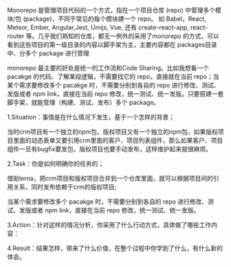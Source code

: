 
Monorepo 是管理项目代码的一个方式，指在一个项目仓库 (repo) 中管理多个模块/包 (package)，不同于常见的每个模块建一个 repo。
如 Babel，React, Meteor, Ember, Angular,Jest, Umijs, Vue, 还有 create-react-app, react-router 等。几乎我们熟知的仓库，都无一例外的采用了monorepo 的方式，可以看到这些项目的第一级目录的内容以脚手架为主，主要内容都在 packages目录中、分多个 package 进行管理

monorepo 最主要的好处是统一的工作流和Code Sharing。比如我想看一个 pacakge 的代码、了解某段逻辑，不需要找它的 repo，直接就在当前 repo；当某个需求要修改多个 pacakge 时，不需要分别到各自的 repo 进行修改、测试、发版或者 npm link，直接在当前 repo 修改，统一测试、统一发版。只要搭建一套脚手架，就能管理（构建、测试、发布）多个 package。

1.Situation：事情是在什么情况下发生，基于一个怎样的背景；


当时crm项目有一个独立的npm包，版权项目又有一个独立的npm包，如果版权项目里面的动态表单又要引用crm里面的客户、项目列表组件，那么如果客户、项目组件一旦有bugfix要发包，版权项目也要手动发布，这样维护起来就很麻烦。


2.Task：你是如何明确你的任务的；

借助lerna，把crm项目和版权项目合并到一个仓库里面，就可以根据项目间的引用关系，同时发布依赖于crm的版权项目;


当某个需求要修改多个 pacakge 时，不需要分别到各自的 repo 进行修改、测试、发版或者 npm link，直接在当前 repo 修改，统一测试、统一发版。

3.Action：针对这样的情况分析，你采用了什么行动方式，具体做了哪些工作内容：

4.Result：结果怎样，带来了什么价值，在整个过程中你学到了什么，有什么新的体会。